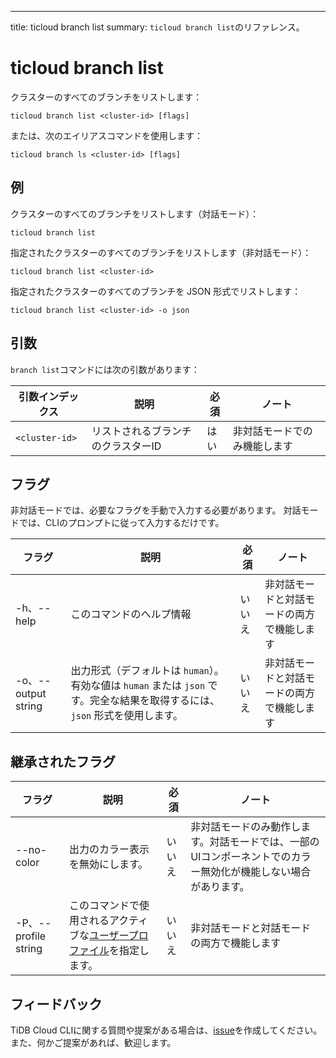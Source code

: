 ---
title: ticloud branch list
summary: `ticloud branch list`のリファレンス。

# ticloud branch list

クラスターのすべてのブランチをリストします：

```shell
ticloud branch list <cluster-id> [flags]
```

または、次のエイリアスコマンドを使用します：

```shell
ticloud branch ls <cluster-id> [flags]
```

## 例

クラスターのすべてのブランチをリストします（対話モード）：

```shell
ticloud branch list
```

指定されたクラスターのすべてのブランチをリストします（非対話モード）：

```shell
ticloud branch list <cluster-id>
```

指定されたクラスターのすべてのブランチを JSON 形式でリストします：

```shell
ticloud branch list <cluster-id> -o json
```

## 引数

`branch list`コマンドには次の引数があります：

| 引数インデックス | 説明                                       | 必須   | ノート                                     |
|-------------------|--------------------------------------------|--------|--------------------------------------------|
| `<cluster-id>`    | リストされるブランチのクラスターID       | はい   | 非対話モードでのみ機能します             |

## フラグ

非対話モードでは、必要なフラグを手動で入力する必要があります。 対話モードでは、CLIのプロンプトに従って入力するだけです。

| フラグ              | 説明                                                                   | 必須   | ノート                                                |
|--------------------|------------------------------------------------------------------------|--------|------------------------------------------------------|
| -h、--help          | このコマンドのヘルプ情報                                              | いいえ | 非対話モードと対話モードの両方で機能します          |
| -o、--output string | 出力形式（デフォルトは `human`）。有効な値は `human` または `json` です。完全な結果を取得するには、`json` 形式を使用します。 | いいえ | 非対話モードと対話モードの両方で機能します            |

## 継承されたフラグ

| フラグ                 | 説明                                                                    | 必須  | ノート                                    |
|-------------------------|-------------------------------------------------------------------------|-------|-------------------------------------------|
| --no-color              | 出力のカラー表示を無効にします。                                       | いいえ | 非対話モードのみ動作します。対話モードでは、一部のUIコンポーネントでのカラー無効化が機能しない場合があります。 |
| -P、--profile string    | このコマンドで使用されるアクティブな[ユーザープロファイル](/tidb-cloud/cli-reference.md#user-profile)を指定します。 | いいえ | 非対話モードと対話モードの両方で機能します     |

## フィードバック

TiDB Cloud CLIに関する質問や提案がある場合は、[issue](https://github.com/tidbcloud/tidbcloud-cli/issues/new/choose)を作成してください。また、何かご提案があれば、歓迎します。